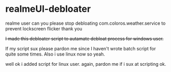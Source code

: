 # realmeUI-debloater
realme user can you please stop debloating com.coloros.weather.service to prevent lockscreen flicker thank you

~~I made this debloater script to autamate debloat process for windows user.~~

If my script sux please pardon me since I haven't wrote batch script for quite some times.
Also i use linux now so yeah.

well ok i added script for linux user.
again, pardon me if i sux at scripting ok.